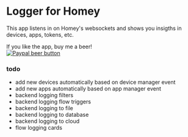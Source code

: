 # Logger for Homey
This app listens in on Homey's websockets and shows you insigths in devices, apps, tokens, etc.

If you like the app, buy me a beer!  
[![Paypal beer button](https://www.paypalobjects.com/webstatic/en_US/i/btn/png/blue-pill-paypal-34px.png)](http://PayPal.Me/ErikvanDongen)

### todo
- add new devices automatically based on device manager event
- add new apps automatically based on app manager event
- backend logging filters
- backend logging flow triggers
- backend logging to file
- backend logging to database
- backend logging to cloud
- flow logging cards
